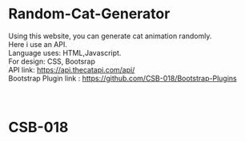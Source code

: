 # Random-Cat-Generator
Using this website, you can generate cat animation randomly.<br/> 
Here i use an API.<br/> 
Language uses: HTML,Javascript.<br/> 
For design: CSS, Bootsrap<br/> 
API link: https://api.thecatapi.com/api/<br/> 
Bootstrap Plugin link : https://github.com/CSB-018/Bootstrap-Plugins <br/><br/><br/>

# CSB-018
